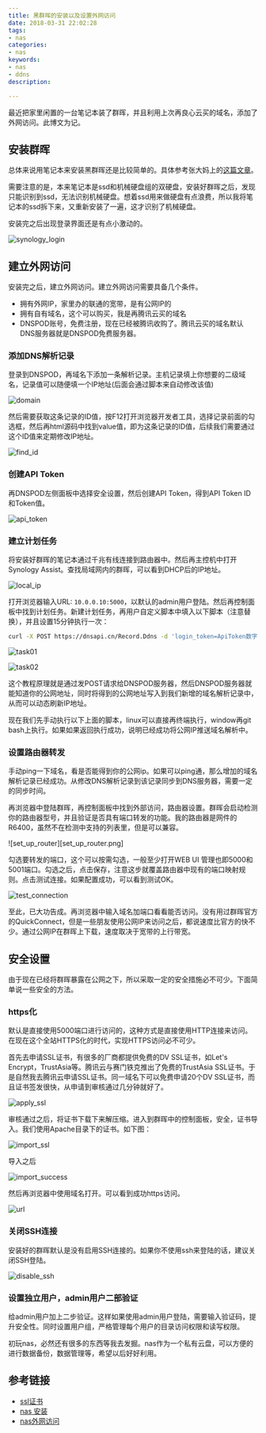 ```yaml
---
title: 黑群晖的安装以及设置外网访问
date: 2018-03-31 22:02:28
tags:
- nas
categories:
- nas
keywords:
- nas
- ddns
description:

---
```




最近把家里闲置的一台笔记本装了群晖，并且利用上次再良心云买的域名，添加了外网访问。此博文为记。



## 安装群晖

总体来说用笔记本来安装黑群晖还是比较简单的。具体参考张大妈上的[这篇文章](https://post.smzdm.com/p/377290/)。



需要注意的是，本来笔记本是ssd和机械硬盘组的双硬盘，安装好群晖之后，发现只能识别到ssd，无法识别机械硬盘。想着ssd用来做硬盘有点浪费，所以我将笔记本的ssd拆下来，又重新安装了一遍，这才识别了机械硬盘。



<!--more-->



安装完之后出现登录界面还是有点小激动的。

![synology_login](synology_login.png)



## 建立外网访问

安装完之后，建立外网访问。建立外网访问需要具备几个条件。

- 拥有外网IP，家里办的联通的宽带，是有公网IP的
- 拥有自有域名，这个可以购买，我是再腾讯云买的域名
- DNSPOD账号，免费注册，现在已经被腾讯收购了。腾讯云买的域名默认DNS服务器就是DNSPOD免费服务器。



### 添加DNS解析记录

登录到DNSPOD，再域名下添加一条解析记录。主机记录填上你想要的二级域名，记录值可以随便填一个IP地址(后面会通过脚本来自动修改该值)

![domain](domain.png)

然后需要获取这条记录的ID值，按F12打开浏览器开发者工具，选择记录前面的勾选框，然后再html源码中找到value值，即为这条记录的ID值，后续我们需要通过这个ID值来定期修改IP地址。

![find_id](find_id.png)



### 创建API Token

再DNSPOD左侧面板中选择安全设置，然后创建API Token，得到API Token ID和Token值。

![api_token](api_token.png)

### 建立计划任务

将安装好群晖的笔记本通过千兆有线连接到路由器中。然后再主控机中打开Synology Assist。查找局域网内的群晖，可以看到DHCP后的IP地址。

![local_ip](D:\08_myblog\blog\blog_source\source\_posts\local_ip.png)

打开浏览器输入URL: `10.0.0.10:5000`，以默认的admin用户登陆。然后再控制面板中找到计划任务。新建计划任务，再用户自定义脚本中填入以下脚本（注意替换），并且设置15分钟执行一次：

```bash
curl -X POST https://dnsapi.cn/Record.Ddns -d 'login_token=ApiToken数字ID,ApiToken密钥&format=json&domain=你的域名&record_id=记录的ID&record_line=默认&sub_domain=域名的前缀
```

![task01](task01.png)

![task02](task02.png)

这个教程原理就是通过发POST请求给DNSPOD服务器，然后DNSPOD服务器就能知道你的公网地址，同时将得到的公网地址写入到我们新增的域名解析记录中，从而可以动态刷新IP地址。

现在我们先手动执行以下上面的脚本，linux可以直接再终端执行，window再git bash上执行。如果如果返回执行成功，说明已经成功将公网IP推送域名解析中。

### 设置路由器转发

手动ping一下域名，看是否能得到你的公网ip。如果可以ping通，那么增加的域名解析记录已经成功。从修改DNS解析记录到该记录同步到DNS服务器，需要一定的同步时间。



再浏览器中登陆群晖，再控制面板中找到外部访问，路由器设置。群晖会启动检测你的路由器型号，并且验证是否具有端口转发的功能。我的路由器是网件的R6400，虽然不在检测中支持的列表里，但是可以兼容。

![set_up_router][set_up_router.png]

勾选要转发的端口，这个可以按需勾选，一般至少打开WEB UI 管理也即5000和5001端口。勾选之后，点击保存，注意这步就覆盖路由器中现有的端口映射规则。点击测试连接。如果配置成功，可以看到测试OK。

![test_connection](test_connection.png)

至此，已大功告成。再浏览器中输入域名加端口看看能否访问。没有用过群晖官方的QuickConnect，但是一些朋友使用公网IP来访问之后，都说速度比官方的快不少。通过公网IP在群晖上下载，速度取决于宽带的上行带宽。



## 安全设置

由于现在已经将群晖暴露在公网之下，所以采取一定的安全措施必不可少。下面简单说一些安全的方法。

### https化

默认是直接使用5000端口进行访问的，这种方式是直接使用HTTP连接来访问。在现在这个全站HTTPS化的时代，实现HTTPS访问必不可少。

首先去申请SSL证书，有很多的厂商都提供免费的DV SSL证书，如Let's Encrypt，TrustAsia等。腾讯云与赛门铁克推出了免费的TrustAsia SSL证书。于是自然我去腾讯云申请SSL证书。同一域名下可以免费申请20个DV SSL证书，而且证书签发很快，从申请到审核通过几分钟就好了。

![apply_ssl](apply_ssl.png)

审核通过之后，将证书下载下来解压缩。进入到群晖中的控制面板，安全，证书导入。我们使用Apache目录下的证书。如下图：

![import_ssl](import_ssl.png)

导入之后

![import_success](import_success.png)

然后再浏览器中使用域名打开。可以看到成功https访问。

![url](url.png)

### 关闭SSH连接

安装好的群晖默认是没有启用SSH连接的。如果你不使用ssh来登陆的话，建议关闭SSH登陆。

![disable_ssh](disable_ssh.png)

### 设置独立用户，admin用户二部验证

给admin用户加上二步验证。这样如果使用admin用户登陆，需要输入验证码，提升安全性。同时设置用户组，严格管理每个用户的目录访问权限和读写权限。



初玩nas，必然还有很多的东西等我去发掘。nas作为一个私有云盘，可以方便的进行数据备份，数据管理等，希望以后好好利用。



## 参考链接

- [ssl证书](https://www.chiphell.com/thread-1312291-1-1.html)
- [nas 安装](https://post.smzdm.com/p/377290/)
- [nas外网访问](http://www.nasyun.com/forum.php?mod=viewthread&action=printable&tid=28977)